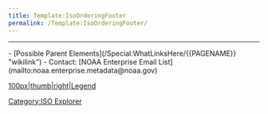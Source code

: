 ```yaml
---
title: Template:IsoOrderingFooter
permalink: /Template:IsoOrderingFooter/
---
```


<hr/>
-   [Possible Parent Elements](/Special:WhatLinksHere/{{PAGENAME}} "wikilink")
-   Contact: [NOAA Enterprise Email List](mailto:noaa.enterprise.metadata@noaa.gov)

[100px|thumb|right|Legend](/Image:IsoColorLegend.jpg "wikilink")

[Category:ISO Explorer](/Category:ISO_Explorer "wikilink")